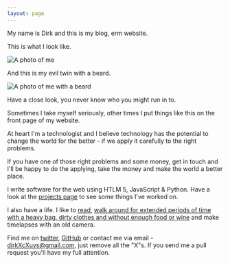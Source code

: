 ```yaml
---
layout: page
---
```


My name is Dirk and this is my blog, erm website. 

This is what I look like.

<div class="profile-photo">
<p><img src="{{site.baseurl}}/img/profile.jpg" alt="A photo of me"></p>
</div>

<p>And this is my evil twin with a beard.</p>
<div class="profile-photo">
<p><img src="{{site.baseurl}}/img/profile-beard.jpg" alt="A photo of me with a beard"></p>
</div>

Have a close look, you never know who you might run in to.

Sometimes I take myself seriously, other times I put things like this on the front page of my website.

At heart I'm a technologist and I believe technology has the potential to change the world for the better - if we apply it carefully to the right problems.

If you have one of those right problems and some money, get in touch and I'll be happy to do the applying, take the money and make the world a better place.

I write software for the web using HTLM 5, JavaScript & Python. Have a look at the [projects page]({{site.baseurl}}/projects/) to see some things I've worked on.

I also have a life. I like to [read]({{site.baseurl}}/bookshelf/), [walk around for extended periods of time with a heavy bag, dirty clothes and without enough food or wine]({{site.baseurl}}/hiking/) and make timelapses with an old camera.

Find me on [twitter](https://twitter.com/riskycud), [GitHub](https://github.com/dirkcuys/) or contact me via email - dirkXcXuys@gmail.com, just remove all the "X"s. If you send me a pull request you'll have my full attention.

<br/>
<br/>
<br/>
<br/>
<br/>
<br/>
